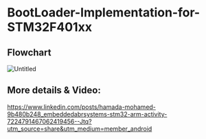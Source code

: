 # BootLoader-Implementation-for-STM32F401xx
## Flowchart 

![Untitled](https://github.com/user-attachments/assets/3ba18000-1854-4439-afd9-0f290436bd5a)

## More details & Video:
https://www.linkedin.com/posts/hamada-mohamed-9b480b248_embeddedabrsystems-stm32-arm-activity-7224791467062419456--Jtq?utm_source=share&utm_medium=member_android
